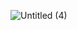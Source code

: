 
![Untitled (4)](https://github.com/burakkurtuk/burakkurtuk/assets/107056455/ff1e654a-a895-42b8-9ad4-777a6512e3eb)
